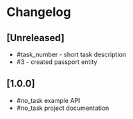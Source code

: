 # Changelog

## [Unreleased]
- #task_number - short task description
- #3 - created passport entity

## [1.0.0]

- #no_task example API
- #no_task project documentation